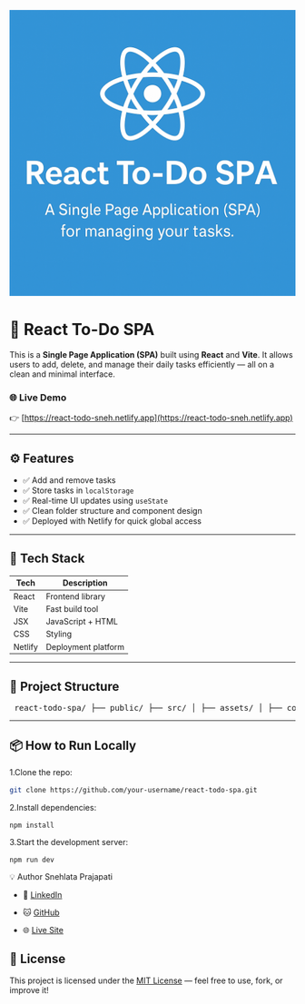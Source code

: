 ![Banner](./react-todo-spa/src/assets/banner.png)

# 📝 React To-Do SPA

This is a **Single Page Application (SPA)** built using **React** and **Vite**. It allows users to add, delete, and manage their daily tasks efficiently — all on a clean and minimal interface.

### 🌐 Live Demo

👉 [https://react-todo-sneh.netlify.app](https://react-todo-sneh.netlify.app)

---

## ⚙️ Features

- ✅ Add and remove tasks
- ✅ Store tasks in `localStorage`
- ✅ Real-time UI updates using `useState`
- ✅ Clean folder structure and component design
- ✅ Deployed with Netlify for quick global access

---

## 🚀 Tech Stack

| Tech    | Description         |
| ------- | ------------------- |
| React   | Frontend library    |
| Vite    | Fast build tool     |
| JSX     | JavaScript + HTML   |
| CSS     | Styling             |
| Netlify | Deployment platform |

---

## 📁 Project Structure

<pre> react-todo-spa/ ├── public/ ├── src/ │ ├── assets/ │ ├── component/ │ ├── App.jsx │ ├── main.jsx │ ├── App.css │ └── style.css ├── .gitignore ├── index.html ├── package.json └── vite.config.js </pre>

---

## 📦 How to Run Locally

1.Clone the repo:

```bash
git clone https://github.com/your-username/react-todo-spa.git
```

2.Install dependencies:

```
npm install
```

3.Start the development server:

```
npm run dev
```

💡 Author
Snehlata Prajapati

* 💼 [LinkedIn](https://www.linkedin.com/in/snehlata-prajapati/)

* 🐱 [GitHub](https://github.com/Snehlatacs)

* 🌐 [Live Site](https://react-todo-sneh.netlify.app)

## 🏁 License

This project is licensed under the [MIT License](./License/LICENSE) — feel free to use, fork, or improve it!
